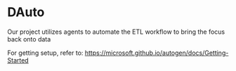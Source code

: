 # DAuto
Our project utilizes agents to automate the ETL workflow to bring the focus back onto data

For getting setup, refer to: https://microsoft.github.io/autogen/docs/Getting-Started
